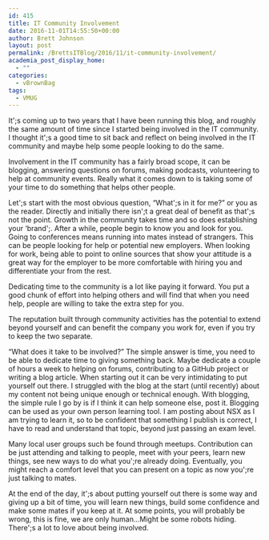 ```yaml
---
id: 415
title: IT Community Involvement
date: 2016-11-01T14:55:50+00:00
author: Brett Johnson
layout: post
permalink: /BrettsITBlog/2016/11/it-community-involvement/
academia_post_display_home:
  - ""
categories:
  - vBrownBag
tags:
  - VMUG
---
```

It';s coming up to two years that I have been running this blog, and roughly the same amount of time since I started being involved in the IT community. I thought it';s a good time to sit back and reflect on being involved in the IT community and maybe help some people looking to do the same.

Involvement in the IT community has a fairly broad scope, it can be blogging, answering questions on forums, making podcasts, volunteering to help at community events. Really what it comes down to is taking some of your time to do something that helps other people.

Let';s start with the most obvious question, &#8220;What';s in it for me?&#8221; or you as the reader. Directly and initially there isn';t a great deal of benefit as that';s not the point. Growth in the community takes time and so does establishing your &#8216;brand';. After a while, people begin to know you and look for you. Going to conferences means running into mates instead of strangers. This can be people looking for help or potential new employers. When looking for work, being able to point to online sources that show your attitude is a great way for the employer to be more comfortable with hiring you and differentiate your from the rest.

Dedicating time to the community is a lot like paying it forward. You put a good chunk of effort into helping others and will find that when you need help, people are willing to take the extra step for you.

The reputation built through community activities has the potential to extend beyond yourself and can benefit the company you work for, even if you try to keep the two separate.

&#8220;What does it take to be involved?&#8221; The simple answer is time, you need to be able to dedicate time to giving something back. Maybe dedicate a couple of hours a week to helping on forums, contributing to a GitHub project or writing a blog article. When starting out it can be very intimidating to put yourself out there. I struggled with the blog at the start (until recently) about my content not being unique enough or technical enough. With blogging, the simple rule I go by is if I think it can help someone else, post it. Blogging can be used as your own person learning tool. I am posting about NSX as I am trying to learn it, so to be confident that something I publish is correct, I have to read and understand that topic, beyond just passing an exam level.

Many local user groups such be found through meetups. Contribution can be just attending and talking to people, meet with your peers, learn new things, see new ways to do what you';re already doing. Eventually, you might reach a comfort level that you can present on a topic as now you';re just talking to mates.

At the end of the day, it';s about putting yourself out there is some way and giving up a bit of time, you will learn new things, build some confidence and make some mates if you keep at it. At some points, you will probably be wrong, this is fine, we are only human&#8230;Might be some robots hiding. There';s a lot to love about being involved.